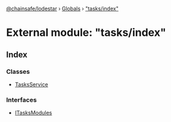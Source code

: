 [@chainsafe/lodestar](../README.md) › [Globals](../globals.md) › ["tasks/index"](_tasks_index_.md)

# External module: "tasks/index"

## Index

### Classes

* [TasksService](../classes/_tasks_index_.tasksservice.md)

### Interfaces

* [ITasksModules](../interfaces/_tasks_index_.itasksmodules.md)
